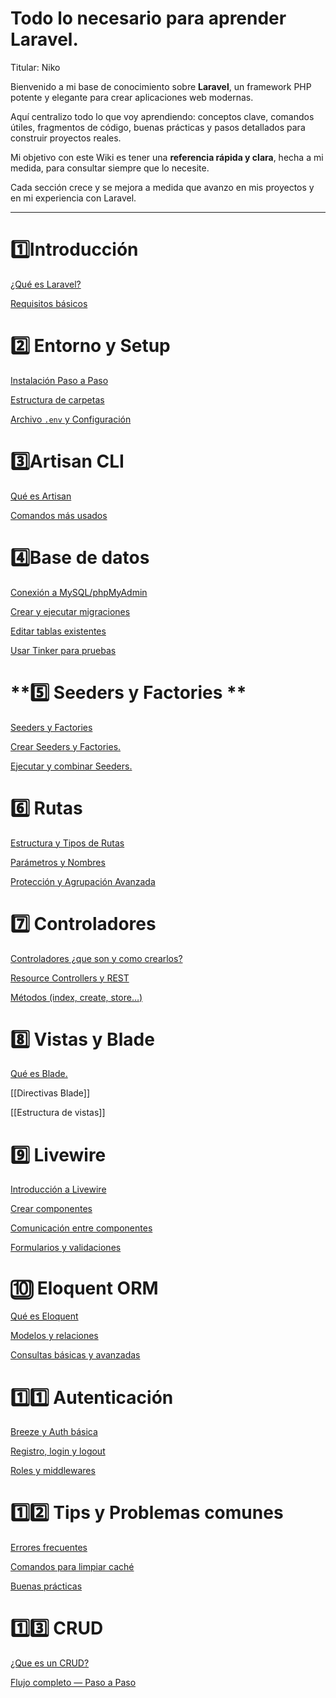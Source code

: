 # Todo lo necesario para aprender Laravel.

Titular: Niko

Bienvenido a mi base de conocimiento sobre **Laravel**, un framework PHP potente y elegante para crear aplicaciones web modernas.

Aquí centralizo todo lo que voy aprendiendo: conceptos clave, comandos útiles, fragmentos de código, buenas prácticas y pasos detallados para construir proyectos reales.

Mi objetivo con este Wiki es tener una **referencia rápida y clara**, hecha a mi medida, para consultar siempre que lo necesite.

Cada sección crece y se mejora a medida que avanzo en mis proyectos y en mi experiencia con Laravel.

---

# **1️⃣Introducción**

[ ¿Qué es Laravel?](Qué%20es%20Laravel.md)

[Requisitos básicos](Requisitos%20básicos.md)

# **2️⃣ Entorno y Setup**

[Instalación Paso a Paso](Instalación%20Paso%20a%20Paso.md)

[Estructura de carpetas](Estructura%20de%20carpetas.md)

[Archivo `.env` y Configuración](Archivo%20env%20y%20Configuración.md)



# **3️⃣Artisan CLI**

[Qué es Artisan](Qué%20es%20Artisan.md)

[Comandos más usados](Comandos%20más%20usados.md)

# **4️⃣Base de datos**

[Conexión a MySQL/phpMyAdmin](Conexión%20a%20MySQL%20phpMyAdmin.md)

[Crear y ejecutar migraciones](Crear%20y%20ejecutar%20migraciones.md)

[Editar tablas existentes](Editar%20tablas%20existentes.md)

[Usar Tinker para pruebas](Usar%20Tinker%20para%20pruebas.md)

# **5️⃣ Seeders y Factories **

[Seeders y Factories](Seeders%20y%20Factories.md)

[Crear Seeders y Factories.](Crear%20Seeders%20y%20Factories.md)

[Ejecutar y combinar Seeders.](Ejecutar%20y%20combinar%20Seeders.md)

# **6️⃣ Rutas**

[Estructura y Tipos de Rutas](Estructura%20y%20Tipos%20de%20Rutas.md)

[Parámetros y Nombres](Parámetros%20y%20Nombres.md)

[Protección y Agrupación Avanzada](Protección%20y%20Agrupación%20Avanzada.md)

# **7️⃣ Controladores**

[Controladores ¿que son y como crearlos?](Controladores%20¿que%20son%20y%20como%20crearlos.md)

[Resource Controllers y REST](Resource%20Controllers%20y%20REST.md)

[Métodos (index, create, store…)](Métodos%20(index,%20create,%20store…).md)

# **8️⃣ Vistas y Blade**

[Qué es Blade.](Qué%20es%20Blade.md)

[[Directivas Blade]]

[[Estructura de vistas]]

# **9️⃣ Livewire**

[Introducción a Livewire](Introducción%20a%20Livewire.md)

[Crear componentes](Crear%20componentes.md)

[Comunicación entre componentes](Comunicación%20entre%20componentes.md)

[Formularios y validaciones](Formularios%20y%20validaciones.md)

# **🔟 Eloquent ORM**

[Qué es Eloquent](Qué%20es%20Eloquent.md)

[Modelos y relaciones](Modelos%20y%20relaciones.md)

[Consultas básicas y avanzadas](Consultas%20básicas%20y%20avanzadas.md)

# **1️⃣1️⃣ Autenticación**

[ Breeze y Auth básica](Breeze%20y%20Auth%20básica.md)

[Registro, login y logout](Registro,%20login%20y%20logout.md)

[Roles y middlewares](Roles%20y%20middlewares.md)

# **1️⃣2️⃣ Tips y Problemas comunes**

[Errores frecuentes](Errores%20frecuentes.md)

[Comandos para limpiar caché](Comandos%20para%20limpiar%20caché.md)

[Buenas prácticas](Buenas%20prácticas.md)

# **1️⃣3️⃣ CRUD**

[¿Que es un CRUD?](Que%20es%20un%20CRUD.md)

[Flujo completo — Paso a Paso](Flujo%20completo%20—%20Paso%20a%20Paso.md)
